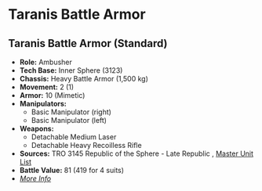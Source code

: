 # Taranis Battle Armor 

## Taranis Battle Armor (Standard) 

- **Role:** Ambusher 
- **Tech Base:** Inner Sphere (3123) 
- **Chassis:** Heavy Battle Armor (1,500 kg) 
- **Movement:** 2 (1) 
- **Armor:** 10 (Mimetic) 
- **Manipulators:** 
  - Basic Manipulator (right) 
  - Basic Manipulator (left) 
- **Weapons:** 
  - Detachable Medium Laser 
  - Detachable Heavy Recoilless Rifle 
- **Sources:** TRO 3145 Republic of the Sphere - Late Republic , [Master Unit List](http://masterunitlist.info/Unit/Details/6652/taranis-battle-armor-standard) 
- **Battle Value:** 81 (419 for 4 suits) 
- [*More Info*](taranis_battle_armor/taranis_battle_armor_standard.md) 

